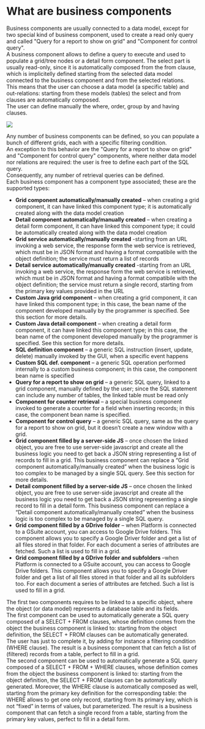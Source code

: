 # What are business components

Business components are usually connected to a data model, except for two special kind of business component, used to create a read only query and called "Query for a report to show on grid" and "Component for control query".  
A business component allows to define a query to execute and used to populate a grid/tree nodes or a detail form component. The select part is usually read-only, since it is automatically composed from the from clause, which is implicitelly defined starting from the selected data model connected to the business component and from the selected relations.  
This means that the user can choose a data model \(a specific table\) and out-relations: starting from these models \(tables\) the select and from clauses are automatically composed.  
The user can define manually the where, order, group by and having clauses.

![](http://4wsplatform.org/wp-content/uploads/2015/12/BC-1024x487.jpg)

Any number of business components can be defined, so you can populate a bunch of different grids, each with a specific filtering condition.  
An exception to this behavior are the "Query for a report to show on grid" and "Component for control query" components, where neither data model nor relations are required: the user is free to define each part of the SQL query.  
Consequently, any number of retrieval queries can be defined.  
Each business component has a component type associated; these are the supported types:

* **Grid component automatically/manually created**  – when creating a grid component, it can have linked this component type; it is automatically created along with the data model creation
* **Detail component automatically/manually created**  – when creating a detail form component, it can have linked this component type; it could be automatically created along with the data model creation
* **Grid service automatically/manually created**  -starting from an URL invoking a web service, the response form the web service is retrieved, which must be in JSON format and having a format compatibile with the object definition; the service must return a list of records
* **Detail service automatically/manually created**  -starting from an URL invoking a web service, the response form the web service is retrieved, which must be in JSON format and having a format compatibile with the object definition; the service must return a single record, starting from the primary key values provided in the URL
* **Custom Java grid component**  – when creating a grid component, it can have linked this component type; in this case, the bean name of the component developed manually by the programmer is specified. See this section for more details.
* **Custom Java detail component**  – when creating a detail form component, it can have linked this component type; in this case, the bean name of the component developed manually by the programmer is specified. See this section for more details.
* **SQL definition component**  – a generic SQL instruction \(insert, update, delete\) manually invoked by the GUI, when a specific event happens
* **Custom SQL def. component**  – a generic SQL operation performed internally to a custom business component; in this case, the component bean name is specified
* **Query for a report to show on grid**  – a generic SQL query, linked to a grid component, manually defined by the user; since the SQL statement can include any number of tables, the linked table must be read only
* **Component for counter retrieval**  – a special business component invoked to generate a counter for a field when inserting records; in this case, the component bean name is specified.
* **Component for control query**  – a generic SQL query, same as the query for a report to show on grid, but it doesn’t create a new window with a grid.
* **Grid component filled by a server-side JS**  – once chosen the linked object, you are free to use server-side javascript and create all the business logic you need to get back a JSON string representing a list of records to fill in a grid. This business component can replace a “Grid component automatically/manually created” when the business logic is too complex to be managed by a single SQL query. See this section for more details.
* **Detail component filled by a server-side JS**  – once chosen the linked object, you are free to use server-side javascript and create all the business logic you need to get back a JSON string representing a single record to fill in a detail form. This business component can replace a “Detail component automatically/manually created” when the business logic is too complex to be managed by a single SQL query.
* **Grid component filled by a GDrive folder**  – when Platform is connected to a GSuite account, you can access to Google Drive folders. This component allows you to specify a Google Driver folder and get a list of all files stored in that folder. For each document a series of attributes are fetched. Such a list is used to fill in a grid.
* **Grid component filled by a GDrive folder and subfolders**  –when Platform is connected to a GSuite account, you can access to Google Drive folders. This component allows you to specify a Google Driver folder and get a list of all files stored in that folder and all its subfolders too. For each document a series of attributes are fetched. Such a list is used to fill in a grid.

The first two components requires to be linked to a specific object, where the object \(or data model\) represents a database table and its fields.  
The first component can be used to automatically generate a SQL query composed of a SELECT + FROM clauses, whose definition comes from the object the business component is linked to: starting from the object definition, the SELECT + FROM clauses can be automatically generated. The user has just to complete it, by adding for instance a filtering condition \(WHERE clause\). The result is a business component that can fetch a list of \(filtered\) records from a table, perfect to fill in a grid.  
The second component can be used to automatically generate a SQL query composed of a SELECT + FROM + WHERE clauses, whose definition comes from the object the business component is linked to: starting from the object definition, the SELECT + FROM clauses can be automatically generated. Moreover, the WHERE clause is automatically composed as well, starting from the primary key definition for the corresponding table: the WHERE allows to get one only record, starting from its primary key, which is not “fixed” in terms of values, but parameterized. The result is a business component that can fetch a single record from a table, starting from the primary key values, perfect to fill in a detail form.

